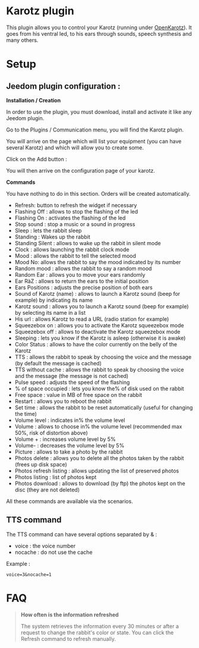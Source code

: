 # Karotz plugin

This plugin allows you to control your Karotz (running under [OpenKarotz](http://www.openkarotz.org/)). It goes from his ventral led, to his ears through sounds, speech synthesis and many others.

# Setup 

## Jeedom plugin configuration : 

**Installation / Creation**

In order to use the plugin, you must download, install and activate it like any Jeedom plugin.

Go to the Plugins / Communication menu, you will find the Karotz plugin.

You will arrive on the page which will list your equipment (you can have several Karotz) and which will allow you to create some.

Click on the Add button :

You will then arrive on the configuration page of your karotz.

**Commands**

You have nothing to do in this section. Orders will be created automatically.

-   Refresh: button to refresh the widget if necessary
-   Flashing Off : allows to stop the flashing of the led
-   Flashing On : activates the flashing of the led
-   Stop sound : stop a music or a sound in progress
-   Sleep : lets the rabbit sleep
-   Standing : Wakes up the rabbit
-   Standing Silent : allows to wake up the rabbit in silent mode
-   Clock : allows launching the rabbit clock mode
-   Mood : allows the rabbit to tell the selected mood
-   Mood No: allows the rabbit to say the mood indicated by its number
-   Random mood : allows the rabbit to say a random mood
-   Random Ear : allows you to move your ears randomly
-   Ear RàZ : allows to return the ears to the initial position
-   Ears Positions : adjusts the precise position of both ears
-   Sound of Karotz (name) : allows to launch a Karotz sound (beep for example) by indicating its name
-   Karotz sound : allows you to launch a Karotz sound (beep for example) by selecting its name in a list
-   His url : allows Karotz to read a URL (radio station for example)
-   Squeezebox on : allows you to activate the Karotz squeezebox mode
-   Squeezebox off : allows to deactivate the Karotz squeezebox mode
-   Sleeping : lets you know if the Karotz is asleep (otherwise it is awake)
-   Color Status : allows to have the color currently on the belly of the Karotz
-   TTS : allows the rabbit to speak by choosing the voice and the message (by default the message is cached)
-   TTS without cache : allows the rabbit to speak by choosing the voice and the message (the message is not cached)
-   Pulse speed : adjusts the speed of the flashing
-   % of space occupied : lets you know the% of disk used on the rabbit
-   Free space : value in MB of free space on the rabbit
-   Restart : allows you to reboot the rabbit
-   Set time : allows the rabbit to be reset automatically (useful for changing the time)
-   Volume level : indicates in% the volume level
-   Volume : allows to choose in% the volume level (recommended max 50%, risk of distortion above)
-   Volume + : increases volume level by 5%
-   Volume- : decreases the volume level by 5%
-   Picture : allows to take a photo by the rabbit
-   Photos delete : allows you to delete all the photos taken by the rabbit (frees up disk space)
-   Photos refresh listing : allows updating the list of preserved photos
-   Photos listing : list of photos kept
-   Photos download : allows to download (by ftp) the photos kept on the disc (they are not deleted)

All these commands are available via the scenarios.

## TTS command 

The TTS command can have several options separated by & :

-   voice : the voice number
-   nocache : do not use the cache

Example :

``voice=3&nocache=1``

# FAQ 

>**How often is the information refreshed**
>
>The system retrieves the information every 30 minutes or after a request to change the rabbit's color or state. You can click the Refresh command to refresh manually.
